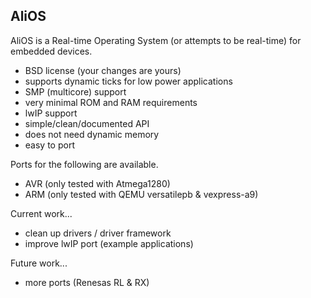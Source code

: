 ## AliOS

AliOS is a Real-time Operating System (or attempts to be real-time) for
embedded devices.

   - BSD license (your changes are yours)
   - supports dynamic ticks for low power applications
   - SMP (multicore) support
   - very minimal ROM and RAM requirements
   - lwIP support
   - simple/clean/documented API
   - does not need dynamic memory
   - easy to port

Ports for the following are available.

   - AVR (only tested with Atmega1280)
   - ARM (only tested with QEMU versatilepb & vexpress-a9)

Current work...

   - clean up drivers / driver framework
   - improve lwIP port (example applications)

Future work...

   - more ports (Renesas RL & RX)
